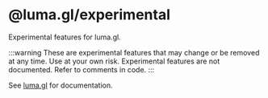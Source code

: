 # @luma.gl/experimental

Experimental features for luma.gl.

:::warning
These are experimental features that may change or be removed at any time. Use at your own risk.
Experimental features are not documented. Refer to comments in code.
:::

See [luma.gl](http://luma.gl) for documentation.
